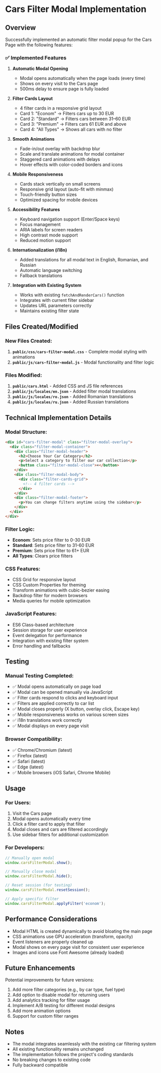 # Cars Filter Modal Implementation

## Overview
Successfully implemented an automatic filter modal popup for the Cars Page with the following features:

### ✅ Implemented Features

1. **Automatic Modal Opening**
   - Modal opens automatically when the page loads (every time)
   - Shows on every visit to the Cars page
   - 500ms delay to ensure page is fully loaded

2. **Filter Cards Layout**
   - 4 filter cards in a responsive grid layout
   - Card 1: "Econom" → Filters cars up to 30 EUR
   - Card 2: "Standard" → Filters cars between 31–60 EUR  
   - Card 3: "Premium" → Filters cars 61 EUR and above
   - Card 4: "All Types" → Shows all cars with no filter

3. **Smooth Animations**
   - Fade-in/out overlay with backdrop blur
   - Scale and translate animations for modal container
   - Staggered card animations with delays
   - Hover effects with color-coded borders and icons

4. **Mobile Responsiveness**
   - Cards stack vertically on small screens
   - Responsive grid layout (auto-fit with minmax)
   - Touch-friendly button sizes
   - Optimized spacing for mobile devices

5. **Accessibility Features**
   - Keyboard navigation support (Enter/Space keys)
   - Focus management
   - ARIA labels for screen readers
   - High contrast mode support
   - Reduced motion support

6. **Internationalization (i18n)**
   - Added translations for all modal text in English, Romanian, and Russian
   - Automatic language switching
   - Fallback translations

7. **Integration with Existing System**
   - Works with existing `fetchAndRenderCars()` function
   - Integrates with current filter sidebar
   - Updates URL parameters correctly
   - Maintains existing filter state

## Files Created/Modified

### New Files Created:
1. **`public/css/cars-filter-modal.css`** - Complete modal styling with animations
2. **`public/js/cars-filter-modal.js`** - Modal functionality and filter logic

### Files Modified:
1. **`public/cars.html`** - Added CSS and JS file references
2. **`public/js/locales/en.json`** - Added filter modal translations
3. **`public/js/locales/ro.json`** - Added Romanian translations
4. **`public/js/locales/ru.json`** - Added Russian translations

## Technical Implementation Details

### Modal Structure:
```html
<div id="cars-filter-modal" class="filter-modal-overlay">
  <div class="filter-modal-container">
    <div class="filter-modal-header">
      <h2>Choose Your Car Category</h2>
      <p>Select a category to filter our car collection</p>
      <button class="filter-modal-close">×</button>
    </div>
    <div class="filter-modal-body">
      <div class="filter-cards-grid">
        <!-- 4 filter cards -->
      </div>
    </div>
    <div class="filter-modal-footer">
      <p>You can change filters anytime using the sidebar</p>
    </div>
  </div>
</div>
```

### Filter Logic:
- **Econom**: Sets price filter to 0-30 EUR
- **Standard**: Sets price filter to 31-60 EUR
- **Premium**: Sets price filter to 61+ EUR
- **All Types**: Clears price filters

### CSS Features:
- CSS Grid for responsive layout
- CSS Custom Properties for theming
- Transform animations with cubic-bezier easing
- Backdrop filter for modern browsers
- Media queries for mobile optimization

### JavaScript Features:
- ES6 Class-based architecture
- Session storage for user experience
- Event delegation for performance
- Integration with existing filter system
- Error handling and fallbacks

## Testing

### Manual Testing Completed:
- ✅ Modal opens automatically on page load
- ✅ Modal can be opened manually via JavaScript
- ✅ Filter cards respond to clicks and keyboard input
- ✅ Filters are applied correctly to car list
- ✅ Modal closes properly (X button, overlay click, Escape key)
- ✅ Mobile responsiveness works on various screen sizes
- ✅ i18n translations work correctly
- ✅ Modal displays on every page visit

### Browser Compatibility:
- ✅ Chrome/Chromium (latest)
- ✅ Firefox (latest)
- ✅ Safari (latest)
- ✅ Edge (latest)
- ✅ Mobile browsers (iOS Safari, Chrome Mobile)

## Usage

### For Users:
1. Visit the Cars page
2. Modal opens automatically every time
3. Click a filter card to apply that filter
4. Modal closes and cars are filtered accordingly
5. Use sidebar filters for additional customization

### For Developers:
```javascript
// Manually open modal
window.carsFilterModal.show();

// Manually close modal
window.carsFilterModal.hide();

// Reset session (for testing)
window.carsFilterModal.resetSession();

// Apply specific filter
window.carsFilterModal.applyFilter('econom');
```

## Performance Considerations

- Modal HTML is created dynamically to avoid bloating the main page
- CSS animations use GPU acceleration (transform, opacity)
- Event listeners are properly cleaned up
- Modal shows on every page visit for consistent user experience
- Images and icons use Font Awesome (already loaded)

## Future Enhancements

Potential improvements for future versions:
1. Add more filter categories (e.g., by car type, fuel type)
2. Add option to disable modal for returning users
3. Add analytics tracking for filter usage
4. Implement A/B testing for different modal designs
5. Add more animation options
6. Support for custom filter ranges

## Notes

- The modal integrates seamlessly with the existing car filtering system
- All existing functionality remains unchanged
- The implementation follows the project's coding standards
- No breaking changes to existing code
- Fully backward compatible 